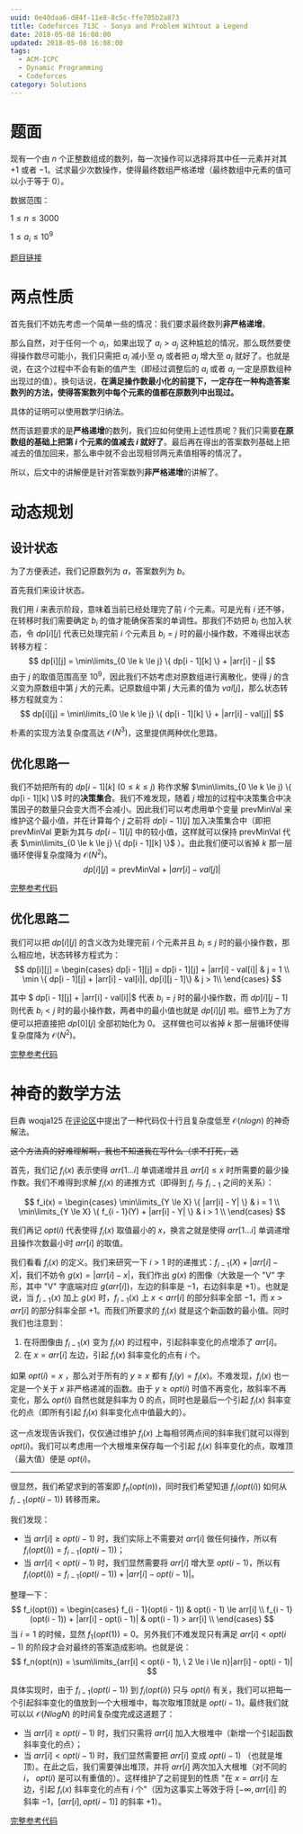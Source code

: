```yaml
---
uuid: 0e40daa6-d84f-11e8-8c5c-ffe705b2a873
title: Codeforces 713C - Sonya and Problem Wihtout a Legend
date: 2018-05-08 16:08:00
updated: 2018-05-08 16:08:00
tags: 
  - ACM-ICPC
  - Dynamic Programming
  - Codeforces
category: Solutions
---
```


# 题面

现有一个由 $n$ 个正整数组成的数列，每一次操作可以选择将其中任一元素并对其 $+1$ 或者 $-1$。试求最少次数操作，使得最终数组严格递增（最终数组中元素的值可以小于等于 $0$）。

数据范围：

$1 \le n \le 3000$

$1 \le a_i \le 10^9$

[题目链接](http://codeforces.com/contest/713/problem/C)

# 两点性质

首先我们不妨先考虑一个简单一些的情况：我们要求最终数列**非严格递增**。

那么自然，对于任何一个 $a_i$，如果出现了 $a_i > a_j$ 这种尴尬的情况，那么既然要使得操作数尽可能小，我们只需把 $a_i$ 减小至 $a_j$ 或者把 $a_j$ 增大至 $a_i$ 就好了。也就是说，在这个过程中不会有新的值产生（即经过调整后的 $a_i$ 或者 $a_j$ 一定是原数组种出现过的值）。换句话说，**在满足操作数最小化的前提下，一定存在一种构造答案数列的方法，使得答案数列中每个元素的值都在原数列中出现过。**

具体的证明可以使用数学归纳法。

然而该题要求的是**严格递增**的数列，我们应如何使用上述性质呢？我们只需要**在原数组的基础上把第 $i$ 个元素的值减去 $i$ 就好了**。最后再在得出的答案数列基础上把减去的值加回来，那么串中就不会出现相邻两元素值相等的情况了。

所以，后文中的讲解便是针对答案数列**非严格递增**的讲解了。

# 动态规划

## 设计状态

为了方便表述，我们记原数列为 $a$，答案数列为 $b$。

首先我们来设计状态。

我们用 $i$ 来表示阶段，意味着当前已经处理完了前 $i$ 个元素。可是光有 $i$ 还不够，在转移时我们需要确定 $b_i$ 的值才能确保答案的单调性。那我们不妨把 $b_i$ 也加入状态，令 $dp[i][j]$ 代表已处理完前 $i$ 个元素且 $b_i = j$ 时的最小操作数，不难得出状态转移方程：
$$
dp[i][j] = \min\limits_{0 \le k \le j} \{ dp[i - 1][k] \} + |arr[i] - j|
$$
由于 $j$ 的取值范围高至 $10^9$，因此我们不妨考虑对原数组进行离散化，使得 $j$ 的含义变为原数组中第 $j$ 大的元素。记原数组中第 $j$ 大元素的值为 $val[j]$，那么状态转移方程就变为：
$$
dp[i][j] = \min\limits_{0 \le k \le j} \{ dp[i - 1][k] \} + |arr[i] - val[j]|
$$

朴素的实现方法复杂度高达 $\mathcal{O}(N^3)$，这里提供两种优化思路。

## 优化思路一

我们不妨把所有的 $dp[i - 1][k] \ (0 \le k \le j)$ 称作求解 $\min\limits_{0 \le k \le j} \{ dp[i - 1][k] \}$ 时的**决策集合**。我们不难发现，随着 $j$ 增加的过程中决策集合中决策因子的数量只会变大而不会减小。因此我们可以考虑用单个变量 $\text{prevMinVal}$ 来维护这个最小值，并在计算每个 $j$ 之前将 $dp[i - 1][j]$ 加入决策集合中（即把 $\text{prevMinVal}$ 更新为其与 $dp[i - 1][j]$ 中的较小值，这样就可以保持 $\text{prevMinVal}$ 代表 $\min\limits_{0 \le k \le j} \{ dp[i - 1][k] \}$ ）。由此我们便可以省掉 $k$ 那一层循环使得复杂度降为 $\mathcal{O}(N^2)$。
$$
dp[i][j] = \text{prevMinVal} + |arr[i] - val[j]|
$$

[完整参考代码](https://github.com/codgician/ACM-ICPC/blob/master/Codeforces/713C/dp.cpp)

## 优化思路二

我们可以把 $dp[i][j]$ 的含义改为处理完前 $i$ 个元素并且 $b_i \le j$ 时的最小操作数，那么相应地，状态转移方程式为：
$$
dp[i][j] =
\begin{cases}
dp[i - 1][j] = dp[i - 1][j] + |arr[i] - val[i]| & j = 1 \\
\min \{ dp[i - 1][j] + |arr[i] - val[i]|, dp[i][j - 1]\} & j > 1\\
\end{cases}
$$

其中 $ dp[i - 1][j] + |arr[i] - val[i]|$ 代表 $b_i = j$ 时的最小操作数，而 $dp[i][j - 1]$ 则代表 $b_i < j$ 时的最小操作数，两者中的最小值也就是 $dp[i][j]$ 啦。细节上为了方便可以把直接把 $dp[0][j]$ 全部初始化为 $0$。 这样做也可以省掉 $k$ 那一层循环使得复杂度降为 $\mathcal{O}(N^2)$。

[完整参考代码](https://github.com/codgician/ACM-ICPC/blob/master/Codeforces/713C/dp_alt.cpp)

# 神奇的数学方法

巨犇 woqja125 在[评论区](http://codeforces.com/blog/entry/47094?#comment-315161)中提出了一种代码仅十行且复杂度低至 $\mathcal{O}(nlogn)$ 的神奇解法。

~~这个方法真的好难理解啊，我也不知道我在写什么（求不打死，逃~~

首先，我们记 $f_i(x)$ 表示使得 $arr[1 \dots i]$ 单调递增并且 $arr[i] \le x$ 时所需要的最少操作数。我们不难得到求解 $f_i(x)$ 的递推方式（即得到 $f_i$ 与 $f_{i - 1}$ 之间的关系）：

$$
f_i(x) =
\begin{cases}
\min\limits_{Y \le X} \{ |arr[i] - Y| \} & i = 1 \\
\min\limits_{Y \le X} \{ f_{i - 1}(Y) + |arr[i] - Y|  \} & i > 1 \\
\end{cases}
$$

我们再记 $opt(i)$ 代表使得 $f_i(x)$ 取值最小的 $x$，换言之就是使得 $arr[1 \dots i]$ 单调递增且操作次数最小时 $arr[i]$ 的取值。

我们看看 $f_i(x)$ 的定义。我们来研究一下 $i > 1$ 时的递推式：$f_{i -1}(X) + |arr[i] - X|$，我们不妨令 $g(x) = |arr[i] - x|$，我们作出 $g(x)$ 的图像（大致是一个 "V" 字形，其中 "V" 字底端对应 $g(arr[i])$，左边的斜率是 $-1$，右边斜率是 $+1$）。也就是说，当 $f_{i - 1}(x)$ 加上 $g(x)$ 时，$f_{i - 1}(x)$ 上 $x < arr[i]$ 的部分斜率全部 $-1$，而 $x > arr[i]$ 的部分斜率全部 $+1$。而我们所要求的 $f_i(x)$ 就是这个新函数的最小值。同时我们也注意到：

1. 在将图像由 $f_{i - 1}(x)$ 变为 $f_i(x)$ 的过程中，引起斜率变化的点增添了 $arr[i]$。
2. 在 $x = arr[i]$ 左边，引起 $f_i(x)$ 斜率变化的点有 $i$ 个。

如果 $opt(i) = x$ ，那么对于所有的 $y \ge x$ 都有 $f_i(y) = f_i(x)$。不难发现，$f_i(x)$ 也一定是一个关于 $x$ 非严格递减的函数。由于 $y \ge opt(i)$ 时值不再变化，故斜率不再变化，那么 $opt(i)$ 自然也就是斜率为 $0$ 的点，同时也是最后一个引起 $f_i(x)$ 斜率变化的点（即所有引起 $f_i(x)$ 斜率变化点中值最大的）。

这一点发现告诉我们，仅仅通过维护 $f_i(x)$ 上每相邻两点间的斜率我们就可以得到 $opt(i)$。我们可以考虑用一个大根堆来保存每一个引起 $f_i(x)$ 斜率变化的点，取堆顶（最大值）便是 $opt(i)$。

---

很显然，我们希望求到的答案即 $f_n(opt(n))$，同时我们希望知道 $f_i(opt(i))$ 如何从 $f_{i - 1}(opt(i - 1))$ 转移而来。

我们发现：

- 当 $arr[i] \ge opt(i - 1)$ 时，我们实际上不需要对 $arr[i]$ 做任何操作，所以有 $f_i(opt(i)) = f_{i - 1}(opt(i - 1))$；
- 当 $arr[i] < opt(i - 1)$ 时，我们显然需要将 $arr[i]$ 增大至 $opt(i - 1)$，所以有 $f_i(opt(i)) = f_{i - 1}(opt(i - 1)) + |arr[i] - opt(i - 1)|$。

整理一下：
$$
f_i(opt(i)) =
\begin{cases}
f_{i - 1}(opt(i - 1)) & opt(i - 1) \le arr[i] \\
f_{i - 1}(opt(i - 1)) + |arr[i] - opt(i - 1)| & opt(i - 1) > arr[i] \\
\end{cases}
$$
当 $i = 1$ 的时候，显然 $f_1(opt(1)) = 0$。另外我们不难发现只有满足 $arr[i] < opt(i - 1)$ 的阶段才会对最终的答案造成影响。也就是说：
$$
f_n(opt(n)) = \sum\limits_{arr[i] < opt(i - 1), \ 2 \le i \le n}|arr[i] - opt(i - 1)|
$$

具体实现时，由于 $f_{i - 1}(opt(i - 1))$ 到 $f_i(opt(i))$ 只与 $opt(i)$ 有关，我们可以把每一个引起斜率变化的值放到一个大根堆中，每次取堆顶就是 $opt(i - 1)$。最终我们就可以以 $\mathcal{O}(NlogN)$ 的时间复杂度完成这道题了：

- 当 $arr[i] \ge opt(i - 1)$ 时，我们只需将 $arr[i]$ 加入大根堆中（新增一个引起函数斜率变化的点）；
- 当 $arr[i] < opt(i - 1)$ 时，我们显然需要把 $arr[i]$ 变成 $opt(i - 1)$ （也就是堆顶）。在此之后，我们需要弹出堆顶，并将 $arr[i]$ 两次加入大根堆（对不同的 $i$， $opt(i)$ 是可以有重值的）。这样维护了之前提到的性质 "在 $x = arr[i]$ 左边，引起 $f_i(x)$ 斜率变化的点有 $i$ 个"（因为这事实上等效于将 $[-\infty, arr[i]]$ 的斜率 $-1$，$[arr[i], opt(i - 1)]$ 的斜率 $+1$）。

[完整参考代码](https://github.com/codgician/ACM-ICPC/blob/master/Codeforces/713C/priority_queue.cpp)